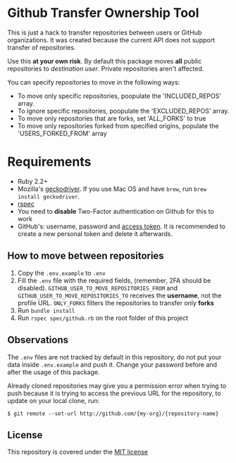 # Github Transfer Ownership Tool

This is just a hack to transfer repositories between users or GitHub organizations. It was created because the current API does not support transfer of repositories.

Use this **at your own risk**. By default this package moves **all** public repositories to _destination user_. Private repositories aren't affected.

You can specify repositories to move in the following ways:
* To move only specific repositories, poopulate the 'INCLUDED_REPOS' array.
* To ignore specific repositories, poopulate the 'EXCLUDED_REPOS' array.
* To move only repositories that are forks, set 'ALL_FORKS' to true
* To move only repositories forked from specified origins, populate the 'USERS_FORKED_FROM' array

# Requirements

* Ruby 2.2+
* Mozilla's [geckodriver](https://github.com/mozilla/geckodriver/releases). If you use Mac OS and have `brew`, run `brew install geckodriver`.
* [rspec](https://github.com/rspec/rspec)
* You need to **disable** Two-Factor authentication on Github for this to work
* GitHub's: username, password and [access token](https://github.com/settings/tokens). It is recommended to create a new personal token and delete it afterwards.

## How to move between repositories

1. Copy the `.env.example` to `.env`
2. Fill the `.env` file with the required fields, (remember, 2FA should be disabled). `GITHUB_USER_TO_MOVE_REPOSITORIES_FROM` and `GITHUB_USER_TO_MOVE_REPOSITORIES_TO` receives the **username**, not the profile URL. `ONLY_FORKS` filters the repositories to transfer only **forks**
3. Run `bundle install`
4. Run `rspec spec/github.rb` on the root folder of this project

## Observations

The `.env` files are not tracked by default in this repository, do not put your data inside `.env.example` and push it. Change your password before and after the usage of this package.

Already cloned repositories may give you a permission error when trying to push because it is trying to access the previous URL for the repository, to update on your local clone, run:

```
$ git remote --set-url http://github.com/{my-org}/{repository-name}
```

## License

This repository is covered under the [MIT license](LICENSE.md)
